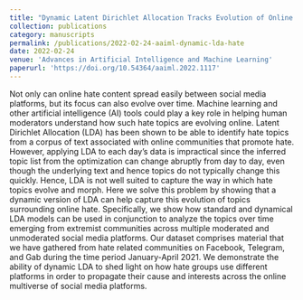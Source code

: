 ```yaml
---
title: "Dynamic Latent Dirichlet Allocation Tracks Evolution of Online Hate Topics"
collection: publications
category: manuscripts
permalink: /publications/2022-02-24-aaiml-dynamic-lda-hate
date: 2022-02-24
venue: 'Advances in Artificial Intelligence and Machine Learning'
paperurl: 'https://doi.org/10.54364/aaiml.2022.1117'
---
```


Not only can online hate content spread easily between social media platforms, but its focus can also evolve over time. Machine learning and other artificial intelligence (AI) tools could play a key role in helping human moderators understand how such hate topics are evolving online. Latent Dirichlet Allocation (LDA) has been shown to be able to identify hate topics from a corpus of text associated with online communities that promote hate. However, applying LDA to each day’s data is impractical since the inferred topic list from the optimization can change abruptly from day to day, even though the underlying text and hence topics do not typically change this quickly. Hence, LDA is not well suited to capture the way in which hate topics evolve and morph. Here we solve this problem by showing that a dynamic version of LDA can help capture this evolution of topics surrounding online hate. Specifically, we show how standard and dynamical LDA models can be used in conjunction to analyze the topics over time emerging from extremist communities across multiple moderated and unmoderated social media platforms. Our dataset comprises material that we have gathered from hate related communities on Facebook, Telegram, and Gab during the time period January-April 2021. We demonstrate the ability of dynamic LDA to shed light on how hate groups use different platforms in order to propagate their cause and interests across the online multiverse of social media platforms.